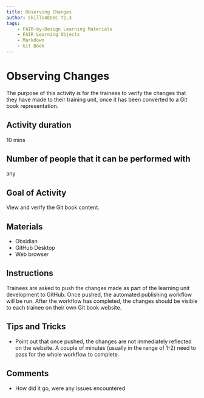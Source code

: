 ```yaml
---
title: Observing Changes
author: Skills4EOSC T2.3
tags: 
    - FAIR-by-Design Learning Materials
    - FAIR Learning Objects
    - Markdown
    - Git Book
---
```


# Observing Changes

The purpose of this activity is for the trainees to verify the changes that they have made to their training unit, once it has been converted to a Git book representation.

## Activity duration

10 mins

## Number of people that it can be performed with

any

## Goal of Activity

View and verify the Git book content.

## Materials

- Obsidian
- GitHub Desktop
- Web browser

## Instructions

Trainees are asked to push the changes made as part of the learning unit development to GitHub. Once pushed, the automated publishing workflow will be run. After the workflow has completed, the changes should be visible to each trainee on their own Git book website.

## Tips and Tricks

- Point out that once pushed, the changes are not immediately reflected on the website. A couple of minutes (usually in the range of 1-2) need to pass for the whole workflow to complete.

## Comments

- How did it go, were any issues encountered
